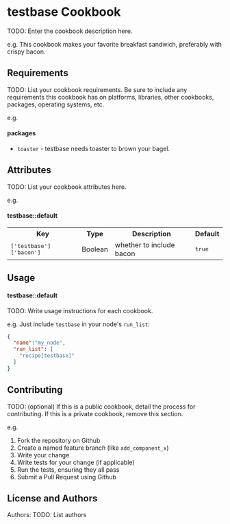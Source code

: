 testbase Cookbook
=================
TODO: Enter the cookbook description here.

e.g.
This cookbook makes your favorite breakfast sandwich, preferably with crispy bacon.

Requirements
------------
TODO: List your cookbook requirements. Be sure to include any requirements this cookbook has on platforms, libraries, other cookbooks, packages, operating systems, etc.

e.g.
#### packages
- `toaster` - testbase needs toaster to brown your bagel.

Attributes
----------
TODO: List your cookbook attributes here.

e.g.
#### testbase::default
<table>
  <tr>
    <th>Key</th>
    <th>Type</th>
    <th>Description</th>
    <th>Default</th>
  </tr>
  <tr>
    <td><tt>['testbase']['bacon']</tt></td>
    <td>Boolean</td>
    <td>whether to include bacon</td>
    <td><tt>true</tt></td>
  </tr>
</table>

Usage
-----
#### testbase::default
TODO: Write usage instructions for each cookbook.

e.g.
Just include `testbase` in your node's `run_list`:

```json
{
  "name":"my_node",
  "run_list": [
    "recipe[testbase]"
  ]
}
```

Contributing
------------
TODO: (optional) If this is a public cookbook, detail the process for contributing. If this is a private cookbook, remove this section.

e.g.
1. Fork the repository on Github
2. Create a named feature branch (like `add_component_x`)
3. Write your change
4. Write tests for your change (if applicable)
5. Run the tests, ensuring they all pass
6. Submit a Pull Request using Github

License and Authors
-------------------
Authors: TODO: List authors
